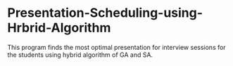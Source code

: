 # Presentation-Scheduling-using-Hrbrid-Algorithm
This program finds the most optimal presentation for interview sessions for the students using hybrid algorithm of GA and SA.
